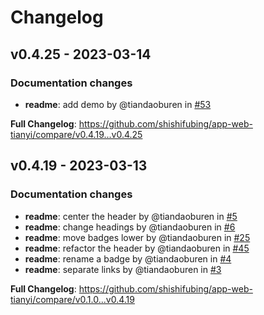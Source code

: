 # Changelog

## v0.4.25 - 2023-03-14

<!-- Automatically generated in https://github.com/shishifubing/app-web-tianyi/actions/runs/4421053072 -->
### Documentation changes

- **readme**: add demo by @tiandaoburen in [#53](https://github.com/shishifubing/app-web-tianyi/pull/53)

**Full Changelog**: https://github.com/shishifubing/app-web-tianyi/compare/v0.4.19...v0.4.25

## v0.4.19 - 2023-03-13

### Documentation changes

- **readme**: center the header by @tiandaoburen in [#5](https://github.com/shishifubing/app-web-tianyi/pull/5)
- **readme**: change headings by @tiandaoburen in [#6](https://github.com/shishifubing/app-web-tianyi/pull/6)
- **readme**: move badges lower by @tiandaoburen in [#25](https://github.com/shishifubing/app-web-tianyi/pull/25)
- **readme**: refactor the header by @tiandaoburen in [#45](https://github.com/shishifubing/app-web-tianyi/pull/45)
- **readme**: rename a badge by @tiandaoburen in [#4](https://github.com/shishifubing/app-web-tianyi/pull/4)
- **readme**: separate links by @tiandaoburen in [#3](https://github.com/shishifubing/app-web-tianyi/pull/3)

**Full Changelog**: https://github.com/shishifubing/app-web-tianyi/compare/v0.1.0...v0.4.19
